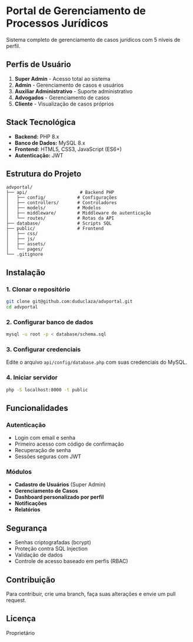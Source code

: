 # Portal de Gerenciamento de Processos Jurídicos

Sistema completo de gerenciamento de casos jurídicos com 5 níveis de perfil.

## Perfis de Usuário
1. **Super Admin** - Acesso total ao sistema
2. **Admin** - Gerenciamento de casos e usuários
3. **Auxiliar Administrativo** - Suporte administrativo
4. **Advogados** - Gerenciamento de casos
5. **Cliente** - Visualização de casos próprios

## Stack Tecnológica
- **Backend:** PHP 8.x
- **Banco de Dados:** MySQL 8.x
- **Frontend:** HTML5, CSS3, JavaScript (ES6+)
- **Autenticação:** JWT

## Estrutura do Projeto
```
advportal/
├── api/                    # Backend PHP
│   ├── config/            # Configurações
│   ├── controllers/       # Controladores
│   ├── models/            # Modelos
│   ├── middleware/        # Middleware de autenticação
│   └── routes/            # Rotas da API
├── database/              # Scripts SQL
├── public/                # Frontend
│   ├── css/              
│   ├── js/               
│   ├── assets/           
│   └── pages/            
└── .gitignore

```

## Instalação

### 1. Clonar o repositório
```bash
git clone git@github.com:duduclaza/advportal.git
cd advportal
```

### 2. Configurar banco de dados
```bash
mysql -u root -p < database/schema.sql
```

### 3. Configurar credenciais
Edite o arquivo `api/config/database.php` com suas credenciais do MySQL.

### 4. Iniciar servidor
```bash
php -S localhost:8000 -t public
```

## Funcionalidades

### Autenticação
- Login com email e senha
- Primeiro acesso com código de confirmação
- Recuperação de senha
- Sessões seguras com JWT

### Módulos
- **Cadastro de Usuários** (Super Admin)
- **Gerenciamento de Casos**
- **Dashboard personalizado por perfil**
- **Notificações**
- **Relatórios**

## Segurança
- Senhas criptografadas (bcrypt)
- Proteção contra SQL Injection
- Validação de dados
- Controle de acesso baseado em perfis (RBAC)

## Contribuição
Para contribuir, crie uma branch, faça suas alterações e envie um pull request.

## Licença
Proprietário
